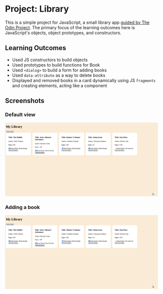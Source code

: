 # Project: Library

This is a simple project for JavaScript, a small library app [guided by The Odin Project](https://www.theodinproject.com/lessons/javascript-library). The primary focus of the learning outcomes here is JavaScript's objects, object prototypes, and constructors.

## Learning Outcomes

- Used JS constructors to build objects
- Used prototypes to build functions for Book
- Used `<dialog>` to build a form for adding books
- Used `data-attribute` as a way to delete books
- Displayed and removed books in a card dynamically using JS `fragments` and creating elements, acting like a component

## Screenshots

### Default view

![Default view](public/default_view.png)

### Adding a book

![Add book](public/default_view.png)
